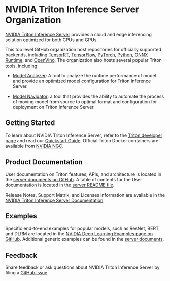 # NVIDIA Triton Inference Server Organization
[NVIDIA Triton Inference Server](https://github.com/triton-inference-server/server)
provides a cloud and edge inferencing solution optimized for both CPUs and GPUs.

This top level GitHub organization host repositories for officially supported 
backends, including [TensorRT](https://github.com/triton-inference-server/tensorrt_backend), [TensorFlow](https://github.com/triton-inference-server/tensorflow_backend), 
[PyTorch](https://github.com/triton-inference-server/pytorch_backend), 
[Python](https://github.com/triton-inference-server/python_backend), 
[ONNX Runtime](https://github.com/triton-inference-server/onnxruntime_backend), 
and [OpenVino](https://github.com/triton-inference-server/openvino_backend). The
organization also hosts several popular Triton tools, including:

* [Model Analyzer](https://github.com/triton-inference-server/model_analyzer):
A tool to analyze the runtime performance of model and provide an optimized 
model configuration for Triton Inference Server.

* [Model Navigator](https://github.com/triton-inference-server/model_navigator):
a tool that provides the ability to automate the process of moving model from source to optimal format and configuration for deployment on Triton Inference Server.

## Getting Started
To learn about NVIDIA Triton Inference Server, refer to the 
[Triton developer page](https://developer.nvidia.com/nvidia-triton-inference-server) 
and read our [Quickstart Guide](server/blob/main/docs/quickstart.md). Official 
Triton Docker containers are available from [NVIDIA NGC](https://catalog.ngc.nvidia.com/orgs/nvidia/containers/tritonserver).

## Product Documentation
User documentation on Triton features, APIs, and architecture is located in the [server
documents on GitHub](https://github.com/triton-inference-server/server/tree/main/docs).
A table of contents for the User documentation is located in the [server README file](https://github.com/triton-inference-server/server#documentation).

Release Notes, Support Matrix, and Licenses information are available in the 
[NVIDIA Triton Inference Server Documentation](https://docs.nvidia.com/deeplearning/triton-inference-server/index.html).

## Examples
Specific end-to-end examples for popular models, such as ResNet, BERT, and DLRM 
are located in the [NVIDIA Deep Learning Examples page on GitHub](https://github.com/NVIDIA/DeepLearningExamples). Additional generic examples can be found in the 
[server documents](https://github.com/triton-inference-server/server/tree/main/docs/examples).

## Feedback
Share feedback or ask questions about NVIDIA Triton Inference Server by filing a 
[GitHub issue](https://github.com/triton-inference-server/server/issues).